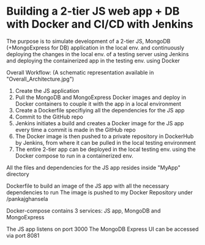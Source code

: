 # Building a 2-tier JS web app + DB with Docker and CI/CD with Jenkins

 The purpose is to simulate development of a 2-tier JS, MongoDB (+MongoExpress for DB) application in the local env. and continuously deploying the changes in the local env. of a testing server using Jenkins and deploying the containerized app in the testing env. using Docker 

 Overall Workflow: 
 (A schematic representation available in "Overall_Architecture.jpg") 

 1. Create the JS application
 2. Pull the MongoDB and MongoExpress Docker images and deploy in Docker containers to couple it with the app in a local environment
 3. Create a Dockerfile specifiying all the dependencies for the JS app
 4. Commit to the GitHub repo
 5. Jenkins initiates a build and creates a Docker image for the JS app every time a commit is made in the GitHub repo
 6. The Docker image is then pushed to a private repository in DockerHub by Jenkins, from where it can be pulled in the local testing environment
 7. The entire 2-tier app can be deployed in the local testing env. using the Docker compose to run in a containerized env.


 All the files and dependencies for the JS app resides inside "MyApp" directory

 Dockerfile to build an image of the JS app with all the necessary dependencies to run
 The image is pushed to my Docker Repository under /pankajghansela

 Docker-compose contains 3 services: JS app, MongoDB and MongoExpress

 The JS app listens on port 3000
 The MongoDB Express UI can be accessed via port 8081
